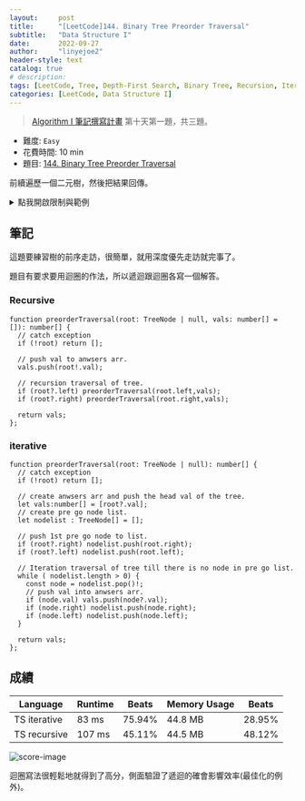 ```yaml
---
layout:     post
title:      "[LeetCode]144. Binary Tree Preorder Traversal"
subtitle:   "Data Structure I"
date:       2022-09-27
author:     "linyejoe2"
header-style: text
catalog: true
# description: 
tags: [LeetCode, Tree, Depth-First Search, Binary Tree, Recursion, Iteration]
categories: [LeetCode, Data Structure I]
---
```


> [Algorithm I 筆記撰寫計畫](/2022/05/30/leetcode/Data%20Structure/Data%20Structure%20I/starting-write-data-structure-i-note/) 第十天第一題，共三題。

+ 難度: `Easy`
+ 花費時間: 10 min
+ 題目: [144. Binary Tree Preorder Traversal](https://leetcode.com/problems/binary-tree-preorder-traversal/)

前續遍歷一個二元樹，然後把結果回傳。

<!--more-->

<details><summary>點我開啟限制與範例</summary>

**限制:**

+ The number of nodes in the tree is in the range `[0, 100]`.
+ `-100 <= Node.val <= 100`

**Example 1:**

![example-image-1](https://assets.leetcode.com/uploads/2020/09/15/inorder_1.jpg)

```=
Input: root = [1,null,2,3]
Output: [1,2,3]
```

**Example 2:**

```=
Input: root = []
Output: []
```

**Example 3:**

```=
Input: root = [1]
Output: [1]
```

</details>

<!-- <details><summary>點我開啟思路</summary>

<p class="text-h2"> 思路 </p>

</details> -->

## 筆記

這題要練習樹的前序走訪，很簡單，就用深度優先走訪就完事了。

題目有要求要用迴圈的作法，所以遞迴跟迴圈各寫一個解答。

### Recursive

```ts=
function preorderTraversal(root: TreeNode | null, vals: number[] = []): number[] {
  // catch exception
  if (!root) return [];

  // push val to anwsers arr.
  vals.push(root!.val);

  // recursion traversal of tree.
  if (root?.left) preorderTraversal(root.left,vals);
  if (root?.right) preorderTraversal(root.right,vals);

  return vals;
};

```

### iterative

```ts=
function preorderTraversal(root: TreeNode | null): number[] {
  // catch exception
  if (!root) return [];

  // create anwsers arr and push the head val of the tree.
  let vals:number[] = [root?.val];
  // create pre go node list.
  let nodelist : TreeNode[] = [];
  
  // push 1st pre go node to list.
  if (root?.right) nodelist.push(root.right);
  if (root?.left) nodelist.push(root.left);

  // Iteration traversal of tree till there is no node in pre go list.
  while ( nodelist.length > 0) {
    const node = nodelist.pop()!;
    // push val into anwsers arr.
    if (node.val) vals.push(node?.val);
    if (node.right) nodelist.push(node.right);
    if (node.left) nodelist.push(node.left);
  }

  return vals;
};

```

## 成績

Language|Runtime|Beats|Memory Usage|Beats
-|-|-|-|-
TS iterative|83 ms|75.94%|44.8 MB|28.95%
TS recursive|107 ms|45.11%|44.5 MB|48.12%

![score-image](https://i.imgur.com/ycN8979.png)

迴圈寫法很輕鬆地就得到了高分，側面驗證了遞迴的確會影響效率(最佳化的例外)。

<!-- ##### 參考資料

+ [discuss]

[discuss]: https://leetcode.com/problems/house-robber/discuss/156523/From-good-to-great.-How-to-approach-most-of-DP-problems. -->
